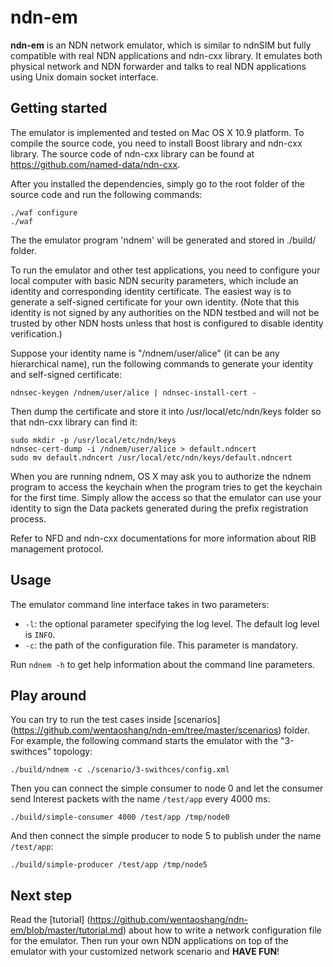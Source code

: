 ndn-em
======

**ndn-em** is an NDN network emulator, which is similar to ndnSIM but fully compatible with real NDN applications and ndn-cxx library.
It emulates both physical network and NDN forwarder and talks to real NDN applications using Unix domain socket interface.


Getting started
---------------

The emulator is implemented and tested on Mac OS X 10.9 platform.
To compile the source code, you need to install Boost library and ndn-cxx library.
The source code of ndn-cxx library can be found at https://github.com/named-data/ndn-cxx.

After you installed the dependencies, simply go to the root folder of the source code and run the following commands:

    ./waf configure
    ./waf

The the emulator program 'ndnem' will be generated and stored in ./build/ folder.

To run the emulator and other test applications, you need to configure your local computer with basic NDN security parameters,
which include an identity and corresponding identity certificate.
The easiest way is to generate a self-signed certificate for your own identity.
(Note that this identity is not signed by any authorities on the NDN testbed and will not be trusted by other NDN hosts
unless that host is configured to disable identity verification.)

Suppose your identity name is "/ndnem/user/alice" (it can be any hierarchical name),
run the following commands to generate your identity and self-signed certificate:

    ndnsec-keygen /ndnem/user/alice | ndnsec-install-cert -

Then dump the certificate and store it into /usr/local/etc/ndn/keys folder so that ndn-cxx library can find it:

    sudo mkdir -p /usr/local/etc/ndn/keys
    ndnsec-cert-dump -i /ndnem/user/alice > default.ndncert
    sudo mv default.ndncert /usr/local/etc/ndn/keys/default.ndncert

When you are running ndnem, OS X may ask you to authorize the ndnem program to access the keychain
when the program tries to get the keychain for the first time.
Simply allow the access so that the emulator can use your identity to sign the Data packets generated during the prefix registration process.

Refer to NFD and ndn-cxx documentations for more information about RIB management protocol.

Usage
-----

The emulator command line interface takes in two parameters:

- `-l`: the optional parameter specifying the log level. The default log level is `INFO`.
- `-c`: the path of the configuration file. This parameter is mandatory.

Run `ndnem -h` to get help information about the command line parameters.

Play around
-----------

You can try to run the test cases inside [scenarios] (https://github.com/wentaoshang/ndn-em/tree/master/scenarios) folder.
For example, the following command starts the emulator with the "3-swithces" topology:

    ./build/ndnem -c ./scenario/3-swithces/config.xml

Then you can connect the simple consumer to node 0 and let the consumer send Interest packets with the name `/test/app` every 4000 ms:

    ./build/simple-consumer 4000 /test/app /tmp/node0

And then connect the simple producer to node 5 to publish under the name `/test/app`:

    ./build/simple-producer /test/app /tmp/node5

Next step
---------

Read the [tutorial] (https://github.com/wentaoshang/ndn-em/blob/master/tutorial.md)
about how to write a network configuration file for the emulator.
Then run your own NDN applications on top of the emulator with your customized network scenario and **HAVE FUN**!